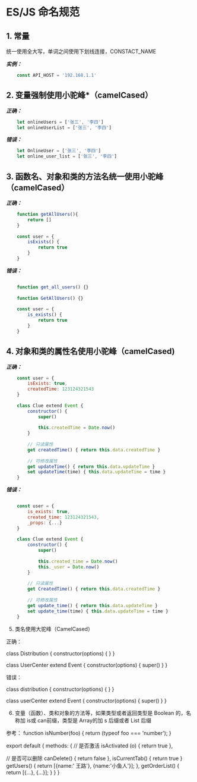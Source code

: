 # ES/JS 命名规范

## 1. 常量

统一使用全大写，单词之间使用下划线连接，CONSTACT_NAME

***实例：***

```javascript
    const API_HOST = '192.168.1.1'
```

## 2. 变量强制使用**小驼峰***（camelCased）

***正确：***

```javascript
    let onlineUsers = ['张三', '李四']
    let onlineUserList = ['张三', '李四']
```

***错误：***

```javascript
    let OnlineUser = ['张三', '李四']
    let online_user_list = ['张三', '李四']
```

## 3. 函数名、对象和类的方法名统一使用小驼峰（camelCased）

***正确：***

```javascript
    function getAllUsers(){
        return []
    }
    
    const user = {
        isExists() {
            return true
        }
    }
```

***错误：***

```javascript

    function get_all_users() {}
    
    function GetAllUsers() {}
    
    const user = {
        is_exists() {
            return true
        }
    }
```
    
## 4. 对象和类的属性名使用小驼峰（camelCased)
***正确：***

```javascript
    const user = {
        isExists: true,
        createdTime: 123124321543
    }
    
    class Clue extend Event {
        constructor() {
            super()
            
            this.createdTime = Date.now()
        }
        
        // 只读属性
        get createdTime() { return this.data.createdTime }
        
        // 可修改属性
        get updateTime() { return this.data.updateTime }
        set updateTime(time) { this.data.updateTime = time }        
    }
```

***错误：***

```javascript

    const user = {
        is_exists: true,
        created_time: 123124321543,
        _props: {...}
    }
    
    class Clue extend Event {
        constructor() {
            super()
            
            this.created_time = Date.now()
            this._user = Date.now()
        }
        
        // 只读属性
        get CreatedTime() { return this.data.createdTime }
        
        // 可修改属性
        get update_time() { return this.data.updateTime }
        set update_time(time) { this.data.updateTime = time }        
    }
```


5.  类名使用大驼峰（CamelCased）

正确：

class Distribution {
constructor(options) {
}
}

class UserCenter extend Event {
constructor(options) {
super()
}
}

错误：

class distribution {
constructor(options) {
}
}

class userCenter extend Event {
constructor(options) {
super()
}
}

6.  变量（函数）、类和对象的方法等，如果类型或者返回类型是 Boolean 的，名称加 is或 can前缀，类型是 Array的加 s 后缀或者 List 后缀

参考：
function isNumber(foo) { return (typeof foo === 'number'); }

export default {
methods: {
// 是否激活
isActivated (o) { return true },

// 是否可以删除
canDelete() { return false },
isCurrentTab() { return true }
getUsers() { return [{name:' 王路'}, {name:'小鱼人'}]; },
getOrderList() { return [{…}, {…}]; }
}
}